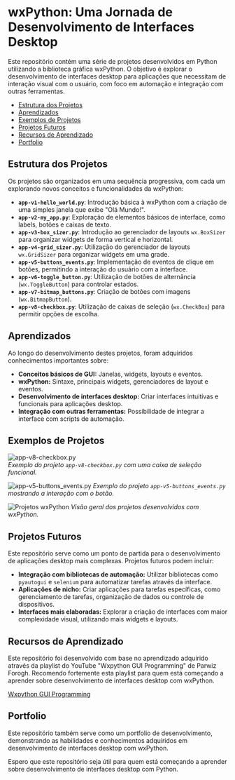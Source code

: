 # wxPython: Uma Jornada de Desenvolvimento de Interfaces Desktop

Este repositório contém uma série de projetos desenvolvidos em Python 
utilizando a biblioteca gráfica wxPython. O objetivo é explorar o 
desenvolvimento de interfaces desktop para aplicações que necessitam de 
interação visual com o usuário, com foco em automação e integração com outras 
ferramentas.

- [Estrutura dos Projetos](#estrutura-dos-projetos)
- [Aprendizados](#aprendizados)
- [Exemplos de Projetos](#exemplos-de-projetos)
- [Projetos Futuros](#projetos-futuros)
- [Recursos de Aprendizado](#recursos-de-aprendizado)
- [Portfolio](#portfolio)

## Estrutura dos Projetos

Os projetos são organizados em uma sequência progressiva, com cada um 
explorando novos conceitos e funcionalidades da wxPython:

- **`app-v1-hello_world.py`**: Introdução básica à wxPython com a criação de 
  uma simples janela que exibe "Olá Mundo!".
- **`app-v2-my_app.py`**:  Exploração de elementos básicos de interface, como 
  labels, botões e caixas de texto.
- **`app-v3-box_sizer.py`**:  Introdução ao gerenciador de layouts 
  `wx.BoxSizer` para organizar widgets de forma vertical e horizontal.
- **`app-v4-grid_sizer.py`**:  Utilização do gerenciador de layouts 
  `wx.GridSizer` para organizar widgets em uma grade.
- **`app-v5-buttons_events.py`**:  Implementação de eventos de clique em 
  botões, permitindo a interação do usuário com a interface.
- **`app-v6-toggle_button.py`**:  Utilização de botões de alternância 
  (`wx.ToggleButton`) para controlar estados.
- **`app-v7-bitmap_buttons.py`**:  Criação de botões com imagens 
  (`wx.BitmapButton`).
- **`app-v8-checkbox.py`**:  Utilização de caixas de seleção (`wx.CheckBox`) 
  para permitir opções de escolha.

## Aprendizados

Ao longo do desenvolvimento destes projetos, foram adquiridos conhecimentos 
importantes sobre:

- **Conceitos básicos de GUI:** Janelas, widgets, layouts e eventos.
- **wxPython:** Sintaxe, principais widgets, gerenciadores de layout e eventos.
- **Desenvolvimento de interfaces desktop:**  Criar interfaces intuitivas e 
  funcionais para aplicações desktop.
- **Integração com outras ferramentas:**  Possibilidade de integrar a interface 
  com scripts de automação.

## Exemplos de Projetos

![app-v8-checkbox.py](assets/screenshot_checkbox.png)  
*Exemplo do projeto `app-v8-checkbox.py` com uma caixa de seleção funcional.*

![app-v5-buttons_events.py](assets/gif_button_click.gif)
*Exemplo do projeto `app-v5-buttons_events.py` mostrando a interação com o botão.*

![Projetos wxPython](assets/projetos_wxpython.png) 
*Visão geral dos projetos desenvolvidos com wxPython.*

## Projetos Futuros

Este repositório serve como um ponto de partida para o desenvolvimento de 
aplicações desktop mais complexas. Projetos futuros podem incluir:

- **Integração com bibliotecas de automação:**  Utilizar bibliotecas como 
  `pyautogui` e `selenium` para automatizar tarefas através da interface.
- **Aplicações de nicho:**  Criar aplicações para tarefas específicas, como 
  gerenciamento de tarefas, organização de dados ou controle de dispositivos.
- **Interfaces mais elaboradas:**  Explorar a criação de interfaces com maior 
  complexidade visual, utilizando mais widgets e layouts.

## Recursos de Aprendizado

Este repositório foi desenvolvido com base no aprendizado adquirido através da 
playlist do YouTube "Wxpython GUI Programming" de Parwiz Forogh. Recomendo 
fortemente esta playlist para quem está começando a aprender sobre 
desenvolvimento de interfaces desktop com wxPython.

[Wxpython GUI Programming](https://www.youtube.com/playlist?list=PL1FgJUcJJ03vIgXI9BvOBdoc0S3PuzcRb)

## Portfolio

Este repositório também serve como um portfolio de desenvolvimento, 
demonstrando as habilidades e conhecimentos adquiridos em desenvolvimento de 
interfaces desktop com wxPython.  

Espero que este repositório seja útil para quem está começando a aprender sobre 
desenvolvimento de interfaces desktop com Python.


